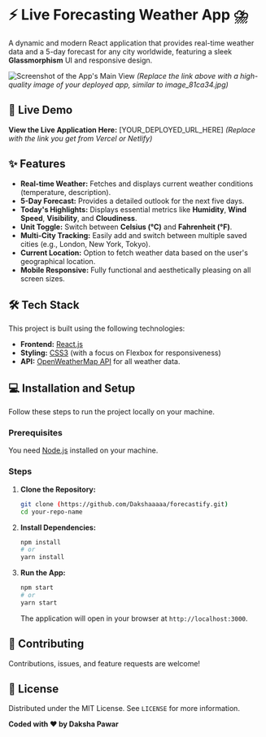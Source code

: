 # ⚡ Live Forecasting Weather App ⛈️

A dynamic and modern React application that provides real-time weather data and a 5-day forecast for any city worldwide, featuring a sleek **Glassmorphism** UI and responsive design.

![Screenshot of the App's Main View](https://i.imgur.com/your-main-screenshot.jpg)
*(Replace the link above with a high-quality image of your deployed app, similar to image_81ca34.jpg)*

## 🚀 Live Demo

**View the Live Application Here:** [YOUR_DEPLOYED_URL_HERE]
*(Replace with the link you get from Vercel or Netlify)*

## ✨ Features

* **Real-time Weather:** Fetches and displays current weather conditions (temperature, description).
* **5-Day Forecast:** Provides a detailed outlook for the next five days.
* **Today's Highlights:** Displays essential metrics like **Humidity**, **Wind Speed**, **Visibility**, and **Cloudiness**.
* **Unit Toggle:** Switch between **Celsius (°C)** and **Fahrenheit (°F)**.
* **Multi-City Tracking:** Easily add and switch between multiple saved cities (e.g., London, New York, Tokyo).
* **Current Location:** Option to fetch weather data based on the user's geographical location.
* **Mobile Responsive:** Fully functional and aesthetically pleasing on all screen sizes.

## 🛠️ Tech Stack

This project is built using the following technologies:

* **Frontend:** [React.js](https://reactjs.org/)
* **Styling:** [CSS3](https://developer.mozilla.org/en-US/docs/Web/CSS) (with a focus on Flexbox for responsiveness)
* **API:** [OpenWeatherMap API](https://openweathermap.org/api) for all weather data.

## 💻 Installation and Setup

Follow these steps to run the project locally on your machine.

### Prerequisites

You need [Node.js](https://nodejs.org/) installed on your machine.

### Steps

1.  **Clone the Repository:**
    ```bash
    git clone (https://github.com/Dakshaaaaa/forecastify.git)
    cd your-repo-name
    ```

2.  **Install Dependencies:**
    ```bash
    npm install
    # or
    yarn install
    ```

3.  **Run the App:**
    ```bash
    npm start
    # or
    yarn start
    ```
    The application will open in your browser at `http://localhost:3000`.

## 🤝 Contributing

Contributions, issues, and feature requests are welcome!

## 📄 License

Distributed under the MIT License. See `LICENSE` for more information.

**Coded with ❤️ by Daksha Pawar**